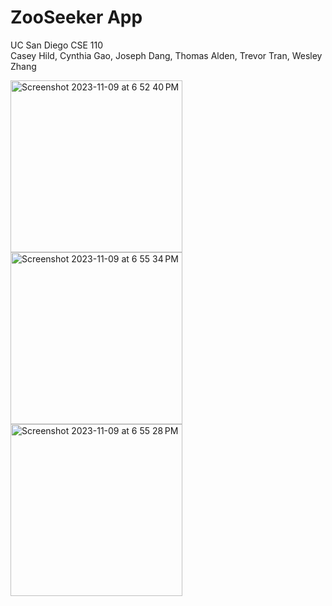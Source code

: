 # ZooSeeker App
UC San Diego CSE 110<br>
Casey Hild, Cynthia Gao, Joseph Dang, Thomas Alden, Trevor Tran, Wesley Zhang<br>

<img width="275" alt="Screenshot 2023-11-09 at 6 52 40 PM" src="https://github.com/caseyhild/ZooSeeker-App/assets/44584719/783b6def-689c-4b73-a3ff-89381cad6ad5">
<img width="275" alt="Screenshot 2023-11-09 at 6 55 34 PM" src="https://github.com/caseyhild/ZooSeeker-App/assets/44584719/0e15ed23-3c12-4a37-af8c-8b689cef50be">
<img width="275" alt="Screenshot 2023-11-09 at 6 55 28 PM" src="https://github.com/caseyhild/ZooSeeker-App/assets/44584719/a876208c-f43c-4037-941c-7bc51576c51a">
